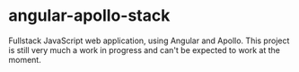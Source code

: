 # angular-apollo-stack
Fullstack JavaScript web application, using Angular and Apollo. 
This project is still very much a work in progress and can't be expected to work at the moment.
